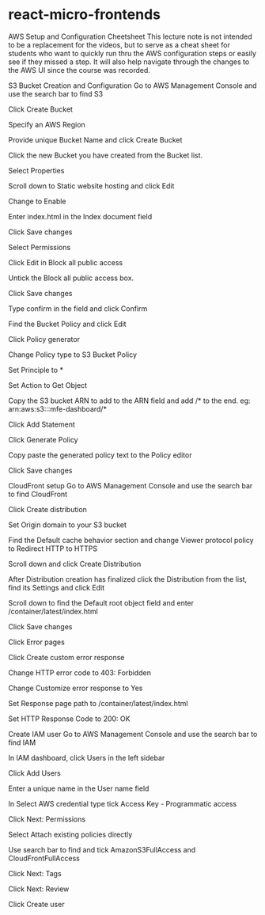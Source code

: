 # react-micro-frontends

AWS Setup and Configuration Cheetsheet
This lecture note is not intended to be a replacement for the videos, but to serve as a cheat sheet for students who want to quickly run thru the AWS configuration steps or easily see if they missed a step. It will also help navigate through the changes to the AWS UI since the course was recorded.

S3 Bucket Creation and Configuration
Go to AWS Management Console and use the search bar to find S3

Click Create Bucket

Specify an AWS Region

Provide unique Bucket Name and click Create Bucket

Click the new Bucket you have created from the Bucket list.

Select Properties

Scroll down to Static website hosting and click Edit

Change to Enable

Enter index.html in the Index document field

Click Save changes

Select Permissions

Click Edit in Block all public access

Untick the Block all public access box.

Click Save changes

Type confirm in the field and click Confirm

Find the Bucket Policy and click Edit

Click Policy generator

Change Policy type to S3 Bucket Policy

Set Principle to *

Set Action to Get Object

Copy the S3 bucket ARN to add to the ARN field and add /* to the end.
eg: arn:aws:s3:::mfe-dashboard/*

Click Add Statement

Click Generate Policy

Copy paste the generated policy text to the Policy editor

Click Save changes


CloudFront setup
Go to AWS Management Console and use the search bar to find CloudFront

Click Create distribution

Set Origin domain to your S3 bucket

Find the Default cache behavior section and change Viewer protocol policy to Redirect HTTP to HTTPS

Scroll down and click Create Distribution

After Distribution creation has finalized click the Distribution from the list, find its Settings and click Edit

Scroll down to find the Default root object field and enter /container/latest/index.html

Click Save changes

Click Error pages

Click Create custom error response

Change HTTP error code to 403: Forbidden

Change Customize error response to Yes

Set Response page path to /container/latest/index.html

Set HTTP Response Code to 200: OK


Create IAM user
Go to AWS Management Console and use the search bar to find IAM

In IAM dashboard, click Users in the left sidebar

Click Add Users

Enter a unique name in the User name field

In Select AWS credential type tick Access Key - Programmatic access

Click Next: Permissions

Select Attach existing policies directly

Use search bar to find and tick AmazonS3FullAccess and CloudFrontFullAccess

Click Next: Tags

Click Next: Review

Click Create user

